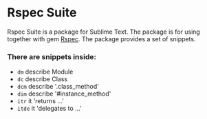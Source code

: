 # Rspec Suite

Rspec Suite is a package for Sublime Text.
The package is for using together with gem [Rspec](https://github.com/rspec/rspec).
The package provides a set of snippets.

### There are snippets inside:
* `dm` describe Module
* `dc` describe Class
* `dcm` describe '.class_method'
* `dim` describe '#instance_method'
* `itr` it 'returns ...'
* `itde` it 'delegates to ...'
